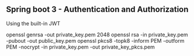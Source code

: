 ## Spring boot 3 - Authentication and Authorization

Using the built-in JWT

openssl genrsa -out private_key.pem 2048
openssl rsa -in private_key.pem -pubout -out public_key.pem
openssl pkcs8 -topk8 -inform PEM -outform PEM -nocrypt -in private_key.pem -out private_key_pkcs.pem
